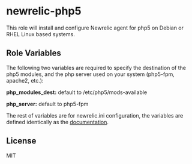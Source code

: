 newrelic-php5
=========

This role will install and configure  Newrelic agent for php5 on Debian or RHEL Linux based systems.

Role Variables
--------------

The following two variables are required to specify the destination of the php5 modules, and the php server used on your system (php5-fpm, apache2, etc.):

**php_modules_dest:** default to /etc/php5/mods-available

**php_server:** default to php5-fpm

The rest of variables are for newrelic.ini configuration, the variables are defined identically as the [documentation](https://docs.newrelic.com/docs/agents/php-agent/configuration/php-agent-configuration).

License
-------

MIT
